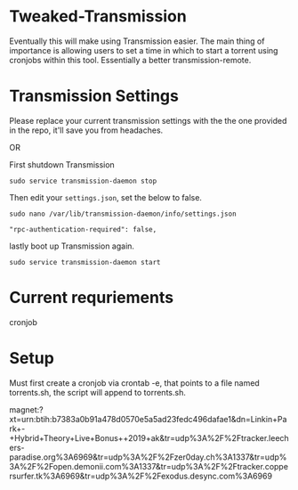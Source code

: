 # Tweaked-Transmission

Eventually this will make using Transmission easier. The main thing of importance is allowing users to set a time in which to start a torrent using cronjobs within this tool. Essentially a better transmission-remote.

# Transmission Settings

Please replace your current transmission settings with the the one provided in the repo, it'll save you from headaches.

OR

First shutdown Transmission

`sudo service transmission-daemon stop`

Then edit your `settings.json`, set the below to false.

`sudo nano /var/lib/transmission-daemon/info/settings.json`

`"rpc-authentication-required": false,`

lastly boot up Transmission again.

`sudo service transmission-daemon start`


# Current requriements
cronjob

# Setup
Must first create a cronjob via crontab -e, that points to a file named torrents.sh, the script will append to torrents.sh.



magnet:?xt=urn:btih:b7383a0b91a478d0570e5a5ad23fedc496dafae1&dn=Linkin+Park+-+Hybrid+Theory+Live+Bonus++2019+ak&tr=udp%3A%2F%2Ftracker.leechers-paradise.org%3A6969&tr=udp%3A%2F%2Fzer0day.ch%3A1337&tr=udp%3A%2F%2Fopen.demonii.com%3A1337&tr=udp%3A%2F%2Ftracker.coppersurfer.tk%3A6969&tr=udp%3A%2F%2Fexodus.desync.com%3A6969